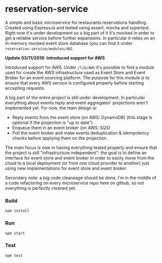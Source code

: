 # reservation-service
A simple and basic microservice for restaurants reservations handling.  Created using ExpressJs and tested using assert, mocha and supertest.
Right now it's under development so a big part of it it's mocked in order to get a reliable service before further expansions.
In particular it relies on an in-memory mocked event store database (you can find it under `reservation-service/modules/db`).

**Update 03/11/2018: Introduced support for AWS**

Introduced support for AWS. Under `/lib/AWS` it's possible to find a module used for create the AWS infrastructure used as Event Store and Event Broker for an event sourcing platform. The purpose for this module is to ensure that every AWS service is configured properly before starting accepting requests.

A big part of the entire project is still under development. In particular everything about events reply and event aggregates' projections aren't implemented yet. For now, the main design is:
- Reply events from the event store (on AWS: DynamoDB) (this stage is optional if the projection is "up to date")
- Enqueue them in an event broker (on AWS: SQS)
- Poll the event broker and make events deduplication & idempotency checks before applying them on the projection.

The main focus is now in having everything tested properly and ensure that the project is still "infrastructure independent": the goal is to define an interface for event store and event broker in order to easily move from the cloud to a local deployment (or from one cloud provider to another) just using new implementations for event store and event broker.

Secondary note: a big code cleaneage should be done. I'm in the middle of a code refactoring on every microservice repo here on github, so not everything is perfectly cleaned yet.

### Build
`npm install`

### Run
`npm start`

### Test
`npm test`

